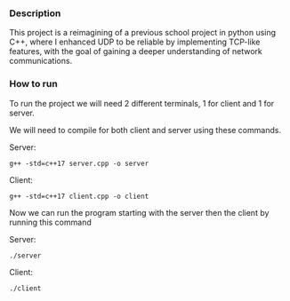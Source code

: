 ### Description

This project is a reimagining of a previous school project in python using C++, where I enhanced UDP to be reliable by implementing TCP-like features, with the goal of gaining a deeper understanding of network communications.

### How to run

To run the project we will need 2 different terminals, 1 for client and 1 for server.

We will need to compile for both client and server using these commands.

Server:
```
g++ -std=c++17 server.cpp -o server
```

Client:
```
g++ -std=c++17 client.cpp -o client
```

Now we can run the program starting with the server then the client by running this command

Server:
```
./server
```

Client:
```
./client
```
